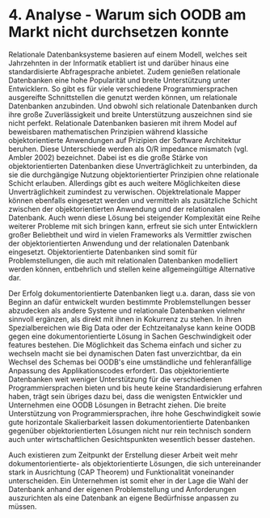 # 4. Analyse - Warum sich OODB am Markt nicht durchsetzen konnte

Relationale Datenbanksysteme basieren auf einem Modell, welches seit Jahrzehnten in der Informatik etabliert ist und darüber hinaus eine standardisierte Abfragesprache anbietet. Zudem genießen relationale Datenbanken eine hohe Popularität und breite Unterstützung unter Entwicklern.
So gibt es für viele verschiedene Programmiersprachen ausgereifte Schnittstellen die genutzt werden können, um relationale Datenbanken anzubinden. Und obwohl sich relationale Datenbanken durch ihre große Zuverlässigkeit und breite Unterstützung auszeichnen sind sie nicht perfekt. Relationale Datenbanken basieren mit ihrem Model auf beweisbaren mathematischen Prinzipien während klassiche objektorientierte Anwendungen auf Prizipien der Software Architektur beruhen. Diese Unterschiede werden als O/R impedance mismatch (vgl. Ambler 2002) bezeichnet. Dabei ist es die große Stärke von objektorientierten Datenbanken diese Unverträglichkeit zu unterbinden, da sie die durchgängige Nutzung objektorientierter Prinzipien ohne relationale Schicht erlauben. Allerdings gibt es auch weitere Möglichkeiten diese Unverträglichkeit zumindest zu verwischen. Objektrelationale Mapper können ebenfalls eingesetzt werden und vermitteln als zusätzliche Schicht zwischen der objektorientierten Anwendung und der relationalen Datenbank. Auch wenn diese Lösung bei steigender Komplexität eine Reihe weiterer Probleme mit sich bringen kann, erfreut sie sich unter Entwicklern großer Beliebtheit und wird in vielen Frameworks als Vermittler zwischen der objektorientierten Anwendung und der relationalen Datenbank eingesetzt. Objektorientierte Datenbanken sind somit für Problemstellungen, die auch mit relationalen Datenbanken modelliert werden können, entbehrlich und stellen keine allgemeingültige Alternative dar.

Der Erfolg dokumentorientierte Datenbanken liegt u.a. daran, dass sie von Beginn an dafür entwickelt wurden bestimmte Problemstellungen besser abzudecken als andere Systeme und relationale Datenbanken vielmehr sinnvoll ergänzen, als direkt mit ihnen in Kokurrenz zu stehen. In ihren Spezialbereichen wie Big Data oder der Echtzeitanalyse kann keine OODB gegen eine dokumentorientierte Lösung in Sachen Geschwindigkeit oder features bestehen. Die Möglichkeit das Schema einfach und sicher zu wechseln macht sie bei dynamischen Daten fast unverzichtbar, da ein Wechsel des Schemas bei OODB's  eine umständliche und fehleranfällige Anpassung des Applikationscodes erfordert. Das objektorientierte Datenbanken weit weniger Unterstützung für die verschiedenen Programmiersprachen bieten und bis heute keine Standardisierung erfahren haben, trägt sein übriges dazu bei, dass die wenigsten Entwickler und Unternehmen eine OODB Lösungen in Betracht ziehen. Die breite Unterstützung von Programmiersprachen, ihre hohe Geschwindigkeit sowie gute horizontale Skalierbarkeit lassen dokumentorientierte Datenbanken gegenüber objektorientierten Lösungen nicht nur rein technisch sondern auch unter wirtschaftlichen Gesichtspunkten wesentlich besser dastehen.

Auch existieren zum Zeitpunkt der Erstellung dieser Arbeit weit mehr dokumentorientierte- als objektorientierte Lösungen, die sich untereinander stark in Ausrichtung (CAP Theorem) und Funktionalität voneinander  unterscheiden. Ein Unternehmen ist somit eher in der Lage die Wahl der Datenbank anhand der eigenen Problemstellung und Anforderungen auszurichten als eine Datenbank an eigene Bedürfnisse anpassen zu müssen.
